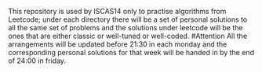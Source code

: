 This repository is used by ISCAS14 only to practise algorithms from Leetcode; under each directory there will be a set of personal solutions to all the same set of problems and the solutions under leetcode will be the ones that are either classic or well-tuned or well-coded.
#Attention
All the arrangements will be updated before 21:30 in each monday and the corresponding personal solutions for that week will be handed in by the end of 24:00 in friday.
